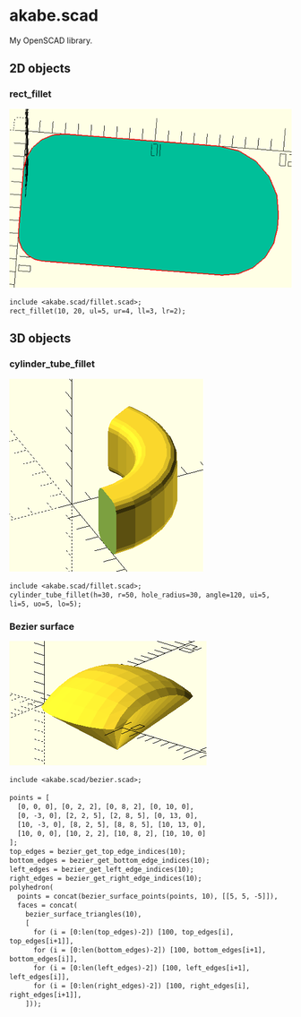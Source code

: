 # akabe.scad

My OpenSCAD library.

## 2D objects

### rect_fillet

![rect_fillet](docs/rect_fillet.png)

```scad
include <akabe.scad/fillet.scad>;
rect_fillet(10, 20, ul=5, ur=4, ll=3, lr=2);
```

## 3D objects

### cylinder_tube_fillet

![cylinder_tube_fillet](docs/cylinder_tube_fillet.png)

```scad
include <akabe.scad/fillet.scad>;
cylinder_tube_fillet(h=30, r=50, hole_radius=30, angle=120, ui=5, li=5, uo=5, lo=5);
```

### Bezier surface

![bezier_surface](docs/bezier_surface.png)

```scad
include <akabe.scad/bezier.scad>;

points = [
  [0, 0, 0], [0, 2, 2], [0, 8, 2], [0, 10, 0],
  [0, -3, 0], [2, 2, 5], [2, 8, 5], [0, 13, 0],
  [10, -3, 0], [8, 2, 5], [8, 8, 5], [10, 13, 0],
  [10, 0, 0], [10, 2, 2], [10, 8, 2], [10, 10, 0]
];
top_edges = bezier_get_top_edge_indices(10);
bottom_edges = bezier_get_bottom_edge_indices(10);
left_edges = bezier_get_left_edge_indices(10);
right_edges = bezier_get_right_edge_indices(10);
polyhedron(
  points = concat(bezier_surface_points(points, 10), [[5, 5, -5]]),
  faces = concat(
    bezier_surface_triangles(10),
    [
      for (i = [0:len(top_edges)-2]) [100, top_edges[i], top_edges[i+1]],
      for (i = [0:len(bottom_edges)-2]) [100, bottom_edges[i+1], bottom_edges[i]],
      for (i = [0:len(left_edges)-2]) [100, left_edges[i+1], left_edges[i]],
      for (i = [0:len(right_edges)-2]) [100, right_edges[i], right_edges[i+1]],
    ]));
```
